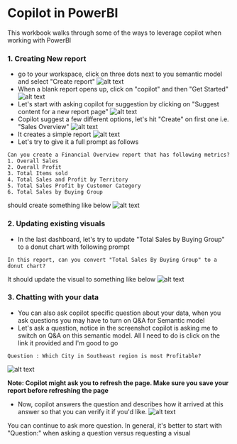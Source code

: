 # Copilot in PowerBI

This workbook walks through some of the ways to leverage copilot when working with PowerBI

### 1. Creating New report
 - go to your workspace, click on three dots next to you semantic model and select "Create report"
 ![alt text](/PowerBI/images/Copilot1.png)
 - When a blank report opens up, click on "copilot" and then "Get Started"
 ![alt text](/PowerBI/images/Copilot2.png)
 - Let's start with asking copilot for suggestion by clicking on "Suggest content for a new report page"
 ![alt text](/PowerBI/images/Copilot3.png)
 - Copilot suggest a few different options, let's hit "Create" on first one i.e. "Sales Overview"
 ![alt text](/PowerBI/images/Copilot4.png)
 - It creates a simple report
 ![alt text](/PowerBI/images/Copilot5.png)
 - Let's try to give it a full prompt as follows
```
Can you create a Financial Overview report that has following metrics?
1. Overall Sales
2. Overall Profit
3. Total Items sold
4. Total Sales and Profit by Territory
5. Total Sales Profit by Customer Category
6. Total Sales by Buying Group
```
should create something like below
![alt text](/PowerBI/images/Copilot6.png)

### 2. Updating existing visuals
 - In the last dashboard, let's try to update "Total Sales by Buying Group" to a donut chart with following prompt
```
In this report, can you convert "Total Sales By Buying Group" to a donut chart?
```
It should update the visual to something like below
![alt text](/PowerBI/images/Copilot7.png)

### 3. Chatting with your data
 - You can also ask copilot specific question about your data, when you ask questions you may have to turn on Q&A for Semantic model
 - Let's ask a question, notice in the screenshot copilot is asking me to switch on Q&A on this semantic model. All I need to do is click on the link it provided and I'm good to go
 ```
 Question : Which City in Southeast region is most Profitable?
 ```
 ![alt text](/PowerBI/images/Copilot8.png)

 **Note: Copilot might ask you to refresh the page. Make sure you save your report before refreshing the page**
 - Now, copilot answers the question and describes how it arrived at this answer so that you can verify it if you'd like.
 ![alt text](/PowerBI/images/Copilot9.png) 
 
 You can continue to ask more question. In general, it's better to start with "Question:" when asking a question versus requesting a visual